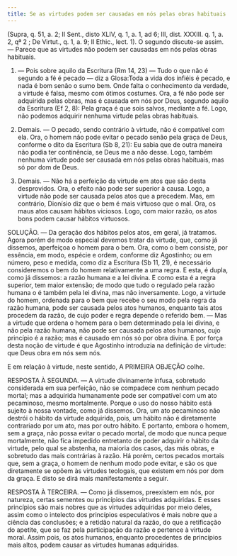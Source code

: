 ```yaml
---
title: Se as virtudes podem ser causadas em nós pelas obras habituais
---
```


(Supra, q. 51, a. 2; II Sent., disto XLIV, q. 1, a. 1, ad 6; III, dist. XXXIII. q. 1, a. 2, qª 2 ; De Virtut., q. 1, a. 9; II Ethic., lect. 1).
  O segundo discute-se assim. — Parece que as virtudes não podem ser causadas em nós pelas obras habituais.  

1. — Pois sobre aquilo da Escritura (Rm 14, 23) — Tudo o que não é segundo a fé é pecado — diz a Glosa:Toda a vida dos infiéis é pecado, e nada é bom senão o sumo bem. Onde falta o conhecimento da verdade, a virtude é falsa, mesmo com ótimos costumes. Ora, a fé não pode ser adquirida pelas obras, mas é causada em nós por Deus, segundo aquilo da Escritura (Ef 2, 8): Pela graça é que sois salvos, mediante a fé. Logo, não podemos adquirir nenhuma virtude pelas obras habituais.  

2. Demais. — O pecado, sendo contrário à virtude, não é compatível com ela. Ora, o homem não pode evitar o pecado senão pela graça de Deus, conforme o dito da Escritura (Sb 8, 21): Eu sabia que de outra maneira não podia ter continência, se Deus me a não desse. Logo, também nenhuma virtude pode ser causada em nós pelas obras habituais, mas só por dom de Deus.  

3. Demais. — Não há a perfeição da virtude em atos que são desta desprovidos. Ora, o efeito não pode ser superior à causa. Logo, a virtude não pode ser causada pelos atos que a precedem.  Mas, em contrário, Dionísio diz que o bem é mais virtuoso que o mal. Ora, os maus atos causam hábitos viciosos. Logo, com maior razão, os atos bons podem causar hábitos virtuosos. 

SOLUÇÃO. — Da geração dos hábitos pelos atos, em geral, já tratamos. Agora porém de modo especial devemos tratar da virtude, que, como já dissemos, aperfeiçoa o homem para o bem. Ora, como o bem consiste, por essência, em modo, espécie e ordem, conforme diz Agostinho; ou em número, peso e medida, como diz a Escritura (Sb 11, 21), é necessário consideremos o bem do homem relativamente a uma regra. E esta, é dupla, como já dissemos: a razão humana e a lei divina. E como esta é a regra superior, tem maior extensão; de modo que tudo o regulado pela razão humana o é também pela lei divina, mas não inversamente.  Logo, a virtude do homem, ordenada para o bem que recebe o seu modo pela regra da razão humana, pode ser causada pelos atos humanos, enquanto tais atos procedem da razão, de cujo poder e regra depende o referido bem. — Mas a virtude que ordena o homem para o bem determinado pela lei divina, e não pela razão humana, não pode ser causada pelos atos humanos, cujo princípio é a razão; mas é causado em nós só por obra divina. E por força desta noção de virtude é que Agostinho introduzia na definição de virtude: que Deus obra em nós sem nós.  

E em relação à virtude, neste sentido, A PRIMEIRA OBJEÇÃO colhe.  

RESPOSTA À SEGUNDA. — A virtude divinamente infusa, sobretudo considerada em sua perfeição, não se compadece com nenhum pecado mortal; mas a adquirida humanamente pode ser compatível com um ato pecaminoso, mesmo mortalmente. Porque o uso do nosso hábito está sujeito à nossa vontade, como já dissemos. Ora, um ato pecaminoso não destrói o hábito da virtude adquirida, pois, um hábito não é diretamente contrariado por um ato, mas por outro hábito. E portanto, embora o homem, sem a graça, não possa evitar o pecado mortal, de modo que nunca peque mortalmente, não fica impedido entretanto de poder adquirir o hábito da virtude, pelo qual se abstenha, na maioria dos casos, das más obras, e sobretudo das mais contrárias à razão. Há porém, certos pecados mortais que, sem a graça, o homem de nenhum modo pode evitar, e são os que diretamente se opõem às virtudes teologais, que existem em nós por dom da graça. E disto se dirá mais manifestamente a seguir.  

RESPOSTA À TERCEIRA. — Como já dissemos, preexistem em nós, por natureza, certas sementes ou princípios das virtudes adquiridas. E esses princípios são mais nobres que as virtudes adquiridas por meio deles, assim como o intelecto dos princípios especulativos é mais nobre que a ciência das conclusões; e a retidão natural da razão, do que a retificação do apetite, que se faz pela participação da razão e pertence à virtude moral. Assim pois, os atos humanos, enquanto procedentes de princípios mais altos, podem causar as virtudes humanas adquiridas.